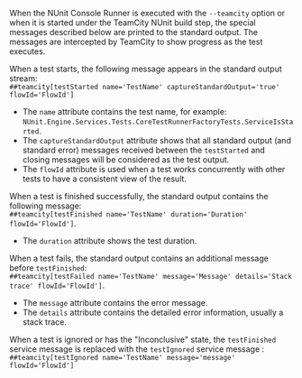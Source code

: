 When the NUnit Console Runner is executed with the `--teamcity` option or when it is started under the TeamCity NUnit build step, the special messages described below are printed to the standard output. The messages are intercepted by TeamCity to show progress as the test executes.

When a test starts, the following message appears in the standard output stream:
<br>
`##teamcity[testStarted name='TestName' captureStandardOutput='true' flowId='FlowId']`
* The `name` attribute contains the test name, for example: `NUnit.Engine.Services.Tests.CoreTestRunnerFactoryTests.ServiceIsStarted`.
* The `captureStandardOutput` attribute shows that all standard output (and standard error) messages received between the `testStarted` and closing messages will be considered as the test output. 
* The `flowId` attribute is used when a test works concurrently with other tests to have a consistent view of the result.

When a test is finished successfully, the standard output contains the following message: 
<br>
`##teamcity[testFinished name='TestName' duration='Duration' flowId='FlowId']`. 

* The `duration` attribute shows the test duration.

When a test fails, the standard output contains an additional message before `testFinished`: 
<br>
`##teamcity[testFailed name='TestName' message='Message' details='Stack trace' flowId='FlowId']`. 
* The `message` attribute contains the error message.
* The `details` attribute  contains the detailed error information, usually  a stack trace.

When a test is ignored or has the  "Inconclusive" state, the `testFinished` service message  is replaced with the `testIgnored` service message : 
<br>
`##teamcity[testIgnored name='TestName' message='message' flowId='FlowId']`
